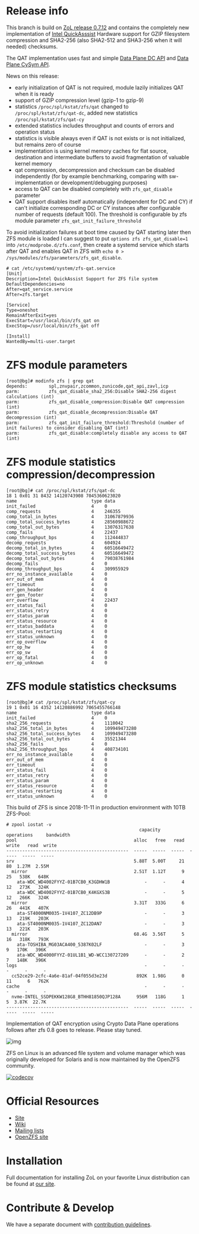 # Release info

This branch is build on [ZoL release 0.7.12](https://github.com/zfsonlinux/zfs/tree/zfs-0.7.12) and contains the completely new implementation of [Intel QuickAsssist](https://01.org/intel-quickassist-technology) Hardware support for GZIP filesystem compression and SHA2-256 (also SHA2-512 and SHA3-256 when it will needed) checksums.

The QAT implementation uses fast and simple [Data Plane DC API](https://01.org/sites/default/files/downloads/intelr-quickassist-technology/qadcapiv203public.pdf) and [Data Plane CySym API](https://01.org/sites/default/files/downloads/intelr-quickassist-technology/qacyapiv201public.pdf).

News on this release:

- early initialization of QAT is not required, module lazily initializes QAT when it is ready
- support of GZIP compression level (gzip-1 to gzip-9)
- statistics `/proc/spl/kstat/zfs/qat` changed to `/proc/spl/kstat/zfs/qat-dc`, added new statistics `/proc/spl/kstat/zfs/qat-cy`
- extended statistics includes throughput and counts of errors and operation status
- statistics is visible always even if QAT is not exists or is not initialized, but remains zero of course
- implementation is using kernel memory caches for flat source, destination and intermediate buffers to avoid fragmentation of valuable kernel memory
- qat compression, decompression and checksum can be disabled independently (for by example benchmarking, comparing with sw-implementation or development/debugging purposes)
- access to QAT can be disabled completely with `zfs_qat_disable` parameter
- QAT support disables itself automatically (independent for DC and CY) if can't initialize corresponding DC or CY instances after configurable number of requests (default 100). The threshold is configurable by zfs module parameter `zfs_qat_init_failure_threshold`

To avoid initialization failures at boot time caused by QAT starting later then ZFS module is loaded I can suggest to put `options zfs zfs_qat_disable=1` into `/etc/modprobe.d/zfs.conf`, then create a systemd service which starts after QAT and enables QAT in ZFS with `echo 0 > /sys/modules/zfs/parameters/zfs_qat_disable`.

```
# cat /etc/systemd/system/zfs-qat.service 
[Unit]
Description=Intel QuickAssist Support for ZFS file system
DefaultDependencies=no
After=qat_service.service
After=zfs.target

[Service]
Type=oneshot
RemainAfterExit=yes
ExecStart=/usr/local/bin/zfs_qat on
ExecStop=/usr/local/bin/zfs_qat off

[Install]
WantedBy=multi-user.target
```
# ZFS module parameters
```
[root@bg]# modinfo zfs | grep qat
depends:        spl,znvpair,zcommon,zunicode,qat_api,zavl,icp
parm:           zfs_qat_disable_sha2_256:Disable SHA2-256 digest calculations (int)
parm:           zfs_qat_disable_compression:Disable QAT compression (int)
parm:           zfs_qat_disable_decompression:Disable QAT decompression (int)
parm:           zfs_qat_init_failure_threshold:Threshold (number of init failures) to consider disabling QAT (int)
parm:           zfs_qat_disable:completely disable any access to QAT (int)
```

# ZFS module statistics compression/decompression
```
[root@bg]# cat /proc/spl/kstat/zfs/qat-dc
18 1 0x01 31 8432 14120743908 7045360623020
name                            type data
init_failed                     4    0
comp_requests                   4    246355
comp_total_in_bytes             4    31067879936
comp_total_success_bytes        4    28560988672
comp_total_out_bytes            4    13076317638
comp_fails                      4    22437
comp_throughput_bps             4    112444837
decomp_requests                 4    604924
decomp_total_in_bytes           4    60516649472
decomp_total_success_bytes      4    60516649472
decomp_total_out_bytes          4    79038761984
decomp_fails                    4    0
decomp_throughput_bps           4    309955929
err_no_instance_available       4    0
err_out_of_mem                  4    0
err_timeout                     4    0
err_gen_header                  4    0
err_gen_footer                  4    0
err_overflow                    4    22437
err_status_fail                 4    0
err_status_retry                4    0
err_status_param                4    0
err_status_resource             4    0
err_status_baddata              4    0
err_status_restarting           4    0
err_status_unknown              4    0
err_op_overflow                 4    0
err_op_hw                       4    0
err_op_sw                       4    0
err_op_fatal                    4    0
err_op_unknown                  4    0
```
# ZFS module statistics checksums
```
[root@bg]# cat /proc/spl/kstat/zfs/qat-cy
19 1 0x01 16 4352 14120886992 7065455766148
name                            type data
init_failed                     4    0
sha2_256_requests               4    1110042
sha2_256_total_in_bytes         4    109949473280
sha2_256_total_success_bytes    4    109949473280
sha2_256_total_out_bytes        4    35521344
sha2_256_fails                  4    0
sha2_256_throughput_bps         4    408734101
err_no_instance_available       4    0
err_out_of_mem                  4    0
err_timeout                     4    0
err_status_fail                 4    0
err_status_retry                4    0
err_status_param                4    0
err_status_resource             4    0
err_status_restarting           4    0
err_status_unknown              4    0
```

This build of ZFS is since 2018-11-11 in production environment with 10TB ZFS-Pool:

```
# zpool iostat -v
                                                  capacity     operations     bandwidth 
pool                                            alloc   free   read  write   read  write
----------------------------------------------  -----  -----  -----  -----  -----  -----
srv                                             5.88T  5.00T     21     80  1.27M  2.55M
  mirror                                        2.51T  1.12T      9     25   538K   648K
    ata-WDC_WD4002FYYZ-01B7CB0_K3GDHW1B             -      -      4     12   273K   324K
    ata-WDC_WD4002FYYZ-01B7CB0_K4KGXS3B             -      -      5     12   266K   324K
  mirror                                        3.31T   333G      6     26   441K   407K
    ata-ST4000NM0035-1V4107_ZC12DB9P                -      -      3     13   219K   203K
    ata-ST4000NM0035-1V4107_ZC12DAN7                -      -      3     13   221K   203K
  mirror                                        68.4G  3.56T      5     16   318K   793K
    ata-TOSHIBA_MG03ACA400_5387K02LF                -      -      3      9   170K   396K
    ata-WDC_WD4000FYYZ-01UL1B1_WD-WCC130727209      -      -      2      7   148K   396K
logs                                                -      -      -      -      -      -
  cc52ce29-2cfc-4a6e-81af-04f055d3e23d           892K  1.98G      0     11      6   762K
cache                                               -      -      -      -      -      -
  nvme-INTEL_SSDPEKKW128G8_BTHH81850QJP128A      956M   118G      1      5  3.87K  22.7K
----------------------------------------------  -----  -----  -----  -----  -----  -----
```

Implementation of QAT encryption using Crypto Data Plane operations follows after zfs 0.8 goes to release. Please stay tuned.

![img](http://zfsonlinux.org/images/zfs-linux.png)

ZFS on Linux is an advanced file system and volume manager which was originally
developed for Solaris and is now maintained by the OpenZFS community.

[![codecov](https://codecov.io/gh/zfsonlinux/zfs/branch/master/graph/badge.svg)](https://codecov.io/gh/zfsonlinux/zfs)

# Official Resources
  * [Site](http://zfsonlinux.org)
  * [Wiki](https://github.com/zfsonlinux/zfs/wiki)
  * [Mailing lists](https://github.com/zfsonlinux/zfs/wiki/Mailing-Lists)
  * [OpenZFS site](http://open-zfs.org/)

# Installation
Full documentation for installing ZoL on your favorite Linux distribution can
be found at [our site](http://zfsonlinux.org/).

# Contribute & Develop
We have a separate document with [contribution guidelines](./.github/CONTRIBUTING.md).
